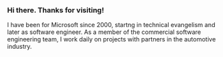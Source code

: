 ### Hi there. Thanks for visiting!

I have been for Microsoft since 2000, startng in technical evangelism and later as software engineer. As a member of the commercial software engineering team, I work daily on projects with partners in the automotive industry.

<!--
**TechPreacher/TechPreacher** is a ✨ _special_ ✨ repository because its `README.md` (this file) appears on your GitHub profile.

Here are some ideas to get you started:

- 🔭 I’m currently working on ...
- 🌱 I’m currently learning ...
- 👯 I’m looking to collaborate on ...
- 🤔 I’m looking for help with ...
- 💬 Ask me about ...
- 📫 How to reach me: ...
- 😄 Pronouns: ...
- ⚡ Fun fact: ...
-->
